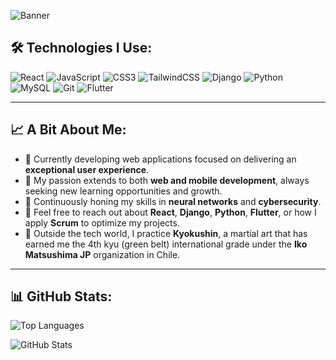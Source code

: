 ![Banner](https://drive.google.com/uc?export=view&id=1N8mSuyDspEZDzqUDRmc3COsou2UklJRa)

## 🛠️ Technologies I Use:

![React](https://img.shields.io/badge/React-61DAFB?style=for-the-badge&logo=react&logoColor=white)
![JavaScript](https://img.shields.io/badge/JavaScript-F7DF1E?style=for-the-badge&logo=javascript&logoColor=black)
![CSS3](https://img.shields.io/badge/CSS3-1572B6?style=for-the-badge&logo=css3&logoColor=white)
![TailwindCSS](https://img.shields.io/badge/TailwindCSS-38B2AC?style=for-the-badge&logo=tailwind-css&logoColor=white)
![Django](https://img.shields.io/badge/Django-092E20?style=for-the-badge&logo=django&logoColor=white)
![Python](https://img.shields.io/badge/Python-3776AB?style=for-the-badge&logo=python&logoColor=white)
![MySQL](https://img.shields.io/badge/MySQL-4479A1?style=for-the-badge&logo=mysql&logoColor=white)
![Git](https://img.shields.io/badge/Git-F05032?style=for-the-badge&logo=git&logoColor=white)
![Flutter](https://img.shields.io/badge/Flutter-02569B?style=for-the-badge&logo=flutter&logoColor=white)

---
## 📈 A Bit About Me:

- 🔭 Currently developing web applications focused on delivering an **exceptional user experience**.
- 📱 My passion extends to both **web and mobile development**, always seeking new learning opportunities and growth.
- 🌱 Continuously honing my skills in **neural networks** and **cybersecurity**.
- 💬 Feel free to reach out about **React**, **Django**, **Python**, **Flutter**, or how I apply **Scrum** to optimize my projects.
- 🥋 Outside the tech world, I practice **Kyokushin**, a martial art that has earned me the 4th kyu (green belt) international grade under the **Iko Matsushima JP** organization in Chile.


---

## 📊 GitHub Stats:
![Top Languages](https://github-readme-stats.vercel.app/api/top-langs/?username=JuanVF606&layout=compact&theme=radical&hide=html)

![GitHub Stats](https://github-readme-stats.vercel.app/api?username=JuanVF606&show_icons=true&theme=radical&count_private=true&hide=prs)
